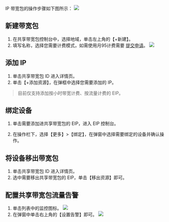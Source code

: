 IP 带宽包的操作步骤如下图所示：
![](https://main.qcloudimg.com/raw/8c34e3b59c7d733227a530348186280a.png)

## 新建带宽包
1. 在共享带宽包控制台中，选择地域，单击左上角的【+新建】。
2. 填写名称，选择您需要计费模式，如需使用月95计费需要 [提交申请](https://cloud.tencent.com/act/apply/bwp)。
![](https://main.qcloudimg.com/raw/e164f16d8e9c65091df490b7a6a9b609.png)
 
## 添加 IP
1. 单击共享带宽包 ID 进入详情页。
2. 单击【+添加资源】，在弹框中选择您需要添加的 IP。
>目前仅支持添加按小时带宽计费、按流量计费的 EIP。
>
<!--![]() -->

## 绑定设备
1. 单击需要添加进共享带宽包的 EIP，进入 EIP 控制台。
<!--![]()-->
2. 在操作栏下，选择【更多】>【绑定】，在弹窗中选择需要绑定的设备并确认操作。

## 将设备移出带宽包
1. 单击共享带宽包 ID 进入详情页。
2. 选中需要移出共享带宽包的 EIP，单击【移出资源】即可。
<!--![]()-->
 
## 配置共享带宽包流量告警
1. 单击列表中的监控图标。
![](https://main.qcloudimg.com/raw/48dbe7487388faadc3dec83cba3f44c8.png)
2. 在弹窗中单击右上角的【设置告警】即可。
![](https://main.qcloudimg.com/raw/5d094150d809bdcf0db608d549e43eab.png)
